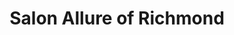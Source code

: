 ---
title: "Salon Allure of Richmond"
url: /richmond-city/salon-allure-of-richmond/
shop: Friseur
---